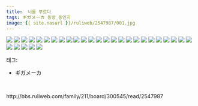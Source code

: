 ```yaml
---
title:  너를 부르다
tags: ギガメーカ 동방_동인지
image: {{ site.nasurl }}/ruliweb/2547987/001.jpg
---
```

<img src="{{ site.nasurl }}/ruliweb/2547987/001.jpg">
<img src="{{ site.nasurl }}/ruliweb/2547987/002.jpg">
<img src="{{ site.nasurl }}/ruliweb/2547987/003.jpg">
<img src="{{ site.nasurl }}/ruliweb/2547987/004.jpg">
<img src="{{ site.nasurl }}/ruliweb/2547987/005.jpg">
<img src="{{ site.nasurl }}/ruliweb/2547987/006.jpg">
<img src="{{ site.nasurl }}/ruliweb/2547987/007.jpg">
<img src="{{ site.nasurl }}/ruliweb/2547987/008.jpg">
<img src="{{ site.nasurl }}/ruliweb/2547987/009.jpg">
<img src="{{ site.nasurl }}/ruliweb/2547987/010.jpg">
<img src="{{ site.nasurl }}/ruliweb/2547987/011.jpg">
<img src="{{ site.nasurl }}/ruliweb/2547987/012.jpg">
<img src="{{ site.nasurl }}/ruliweb/2547987/013.jpg">
<img src="{{ site.nasurl }}/ruliweb/2547987/014.jpg">
<img src="{{ site.nasurl }}/ruliweb/2547987/015.jpg">
<img src="{{ site.nasurl }}/ruliweb/2547987/016.jpg">
<img src="{{ site.nasurl }}/ruliweb/2547987/017.jpg">
<img src="{{ site.nasurl }}/ruliweb/2547987/018.jpg">
<img src="{{ site.nasurl }}/ruliweb/2547987/019.jpg">
<img src="{{ site.nasurl }}/ruliweb/2547987/020.jpg">
<img src="{{ site.nasurl }}/ruliweb/2547987/021.jpg">
<img src="{{ site.nasurl }}/ruliweb/2547987/022.jpg">
<img src="{{ site.nasurl }}/ruliweb/2547987/023.jpg">
<img src="{{ site.nasurl }}/ruliweb/2547987/024.jpg">
<img src="{{ site.nasurl }}/ruliweb/2547987/025.jpg">
<img src="{{ site.nasurl }}/ruliweb/2547987/026.jpg">
<img src="{{ site.nasurl }}/ruliweb/2547987/027.jpg">
<img src="{{ site.nasurl }}/ruliweb/2547987/028.jpg">
<img src="{{ site.nasurl }}/ruliweb/2547987/029.jpg">
<img src="{{ site.nasurl }}/ruliweb/2547987/030.jpg">
<div class="tagTrail">
<p>태그: </p>
<ul>
<li>ギガメーカ</li>
</ul>
</div><br/>
<p class="reference">http://bbs.ruliweb.com/family/211/board/300545/read/2547987</p>
